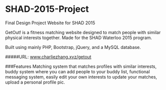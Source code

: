 # SHAD-2015-Project
Final Design Project Website for SHAD 2015

GetOut! is a fitness matching website designed to match people with similar physical interests together. Made for the SHAD Waterloo 2015 program.

Built using mainly PHP, Bootstrap, jQuery, and a MySQL database.

#####URL: www.charliezhang.xyz/getout

###Features
Matching system that matches profiles with similar interests, buddy system where you can add people to your buddy list, functional messaging system, easily edit your own interests to update your matches, upload a personal profile pic.


